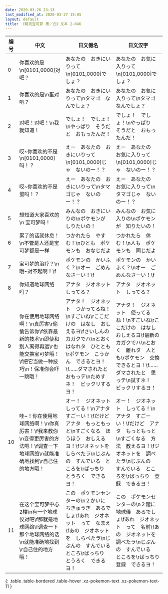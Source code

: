 ```yaml
---
date: 2020-03-26 23:13
last_modified_at: 2020-03-27 15:05
layout: default
title: 《精灵宝可梦 黑／白》文本 2-046
---
```

| 编号 | 中文 | 日文假名 | 日文汉字 |
| ---- | ---- | ---- | --- |
| 0 | 你喜欢的是\n[0101,0000]对吧？ | あなたの　おきにいりって\n[0101,0000]でしょ？ | あなたの　お気に入りって\n[0101,0000]でしょ？ |
| 1 | 你喜欢的是\n蛋对吧？ | あなたの　おきにいりって\nタマゴ　なんでしょ？ | あなたの　お気に入りって\nタマゴ　なんでしょ？ |
| 2 | 对吧！对吧！\n我就知道！ | でしょ！　でしょ！\nやっぱり　そうだと　おもったんだ！ | でしょ！　でしょ！\nやっぱり　そうだと　おもったんだ！ |
| 3 | 哎~你喜欢的不是\n[0101,0000]吗！？ | えー　あなたの　おきにいりって\n[0101,0000]じゃ　ないのー！？ | えー　あなたの　お気に入りって\n[0101,0000]じゃ　ないのー！？ |
| 4 | 哎~你喜欢的不是蛋吗！？ | えー　あなたの　おきにいりって\nタマゴじゃ　ないのー！？ | えー　あなたの　お気に入りって\nタマゴじゃ　ないのー！？ |
| 5 | 想知道大家喜欢的\n 宝可梦吗！ | みんなの　おきにいりの\nポケモンが　しりたいの！ | みんなの　お気に入りの\nポケモンが　知りたいの！ |
| 6 | 累了的话就休息！\n不管是人还是宝可梦都是一样 | つかれたら　やすむ！\nひとも　ポケモンも　おなじだよ | つかれたら　休む！\n人も　ポケモンも　同じだよ |
| 7 | 宝可梦的治疗？\n哦~对不起啊！\f | ポケモンの　かいふく？\nオー　ごめんなさーい！\f | ポケモンの　かいふく？\nオー　ごめんなさーい！\f |
| 8 | 你知道地球网络吗？ | アナタ　ジオネット　しってる？ | アナタ　ジオネット　しってる？ |
| 9 | 你在使用地球网络啊！\n真厉害\r偷偷告诉你\f依靠最新的技术\n即使和别人离得再远\r也能交换宝可梦哦！\f把它当做一种技巧\n！保准你会吓一跳哦！ | アナタ！　ジオネット　つかってるね！\nすごいね\rここだけの　はなし　おしえるヨ\fさいしんの　カガクでハ\nとおく　はなれタ　ひととも\rポケモン　こうかん　できるとヨ！\f……ダマされたと　おもっテ\nためすネ！　ビックリするヨ！ | アナタ！　ジオネット　使ってるね！\nすごいね\rここだけの　はなし　おしえるヨ\f最新の　カガクでハ\nとおく　離れタ　人とも\rポケモン　交換　できるとヨ！\f……ダマされたと　思っテ\n試すネ！　ビックリするヨ！ |
| 10 | 哇~！你在使用地球网络啊！\n你真厉害！\f我来教你\n变得更厉害的方法吧！\f调查一下地球网络\n就能准确地找到\r自己住的地方哦！ | オー！　ジオネット　しってる！\nアナタ　すごーい！\fだけど　アナタ　もっともっと\nすごくなる　ほうほう　おしえるヨ！\fジオネットを　しらべたラ\nじぶんの　すんでいる　ところを\rばっちり　とうろく　できるヨ！ | オー！　ジオネット　しってる！\nアナタ　すごーい！\fだけど　アナタ　もっともっと\nすごくなる　方法　教えるヨ！\fジオネットを　調べたラ\nじぶんの　すんでいる　ところを\rばっちり　登録　できるヨ！ |
| 11 | 在这个宝可梦中心2楼\n有一个地球仪对吧\f那就是地球网络\f调查一下那个地球网络的话\n就能准确地找到\r自己住的地方哦！ | この　ポケモンセンターの\n２かいに　ちきゅうぎ　あるでしょ\fあれ　ジオネット　って　なまえ\fあの　ジオネットを　しらべたラ\nじぶんの　すんでいる　ところ\rばっちり　とうろく　できるヨ！ | この　ポケモンセンターの\n２階に　地球儀　あるでしょ\fあれ　ジオネット　って　名前\fあの　ジオネットを　調べたラ\nじぶんの　すんでいる　ところを\rばっちり　登録　できるヨ！ |
{: .table .table-bordered .table-hover .xz-pokemon-text .xz-pokemon-text-11 }
